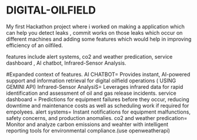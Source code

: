 # DIGITAL-OILFIELD
My first Hackathon project where i worked on making a application which can help you detect leaks , commit works on those leaks which occur on different machines and adding some features which would help in improving efficiency of an oilfiled.

features include alert systems, co2 and weather predication, service dashboard , AI chatbot, Infrared-Sensor Analysis.

#Expanded context of features.
AI CHATBOT= Provides instant, AI-powered support and information retrieval for digital oilfield operations ( USING GEMINI API)
Infrared-Sensor AnalysiS= Leverages infrared data for rapid identification and assessment of oil and gas release incidents.
service dashboard = Predictions for equipment failures before they occur, reducing downtime and maintenance costs as well as scheduling work if required for empolyees.
alert systems= Instant notifications for equipment malfunctions, safety concerns, and production anomalies.
co2 and weather predication= Monitor and analyze carbon emissions and weahter with intelligent reporting tools for environmental compliance.(use openweatherapi)


